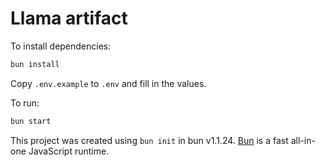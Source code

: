 # Llama artifact

To install dependencies:

```bash
bun install
```

Copy `.env.example` to `.env` and fill in the values.

To run:

```bash
bun start
```

This project was created using `bun init` in bun v1.1.24. [Bun](https://bun.sh) is a fast all-in-one JavaScript runtime.
